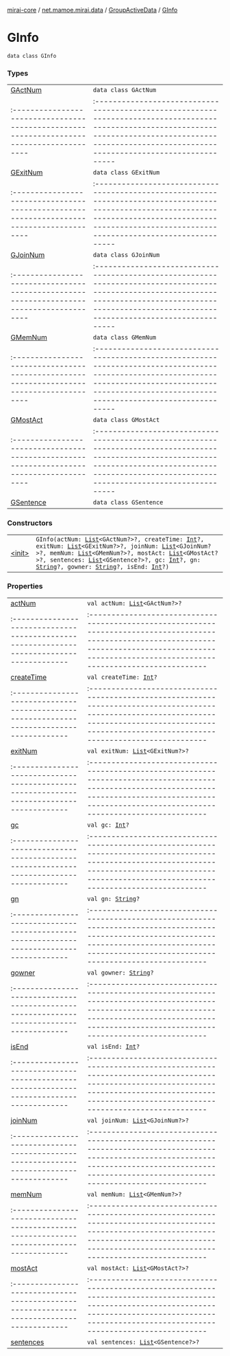 [mirai-core](../../../index.md) / [net.mamoe.mirai.data](../../index.md) / [GroupActiveData](../index.md) / [GInfo](./index.md)

# GInfo

`data class GInfo`

### Types
|||
|:----------------------------------------------------------------------------------------|:---------------------------------------------------------------------------------------------------------------------------------------------------------------------------------------------------------|
| [GActNum](-g-act-num/index.md) | `data class GActNum` ||||
|:----------------------------------------------------------------------------------------|:---------------------------------------------------------------------------------------------------------------------------------------------------------------------------------------------------------|
| [GExitNum](-g-exit-num/index.md) | `data class GExitNum` ||||
|:----------------------------------------------------------------------------------------|:---------------------------------------------------------------------------------------------------------------------------------------------------------------------------------------------------------|
| [GJoinNum](-g-join-num/index.md) | `data class GJoinNum` ||||
|:----------------------------------------------------------------------------------------|:---------------------------------------------------------------------------------------------------------------------------------------------------------------------------------------------------------|
| [GMemNum](-g-mem-num/index.md) | `data class GMemNum` ||||
|:----------------------------------------------------------------------------------------|:---------------------------------------------------------------------------------------------------------------------------------------------------------------------------------------------------------|
| [GMostAct](-g-most-act/index.md) | `data class GMostAct` ||||
|:----------------------------------------------------------------------------------------|:---------------------------------------------------------------------------------------------------------------------------------------------------------------------------------------------------------|
| [GSentence](-g-sentence/index.md) | `data class GSentence` |

### Constructors
|||
|:----------------------------------------------------------------------------------------|:---------------------------------------------------------------------------------------------------------------------------------------------------------------------------------------------------------|
| [&lt;init&gt;](-init-.md) | `GInfo(actNum: `[`List`](https://kotlinlang.org/api/latest/jvm/stdlib/kotlin.collections/-list/index.html)`<GActNum?>?, createTime: `[`Int`](https://kotlinlang.org/api/latest/jvm/stdlib/kotlin/-int/index.html)`?, exitNum: `[`List`](https://kotlinlang.org/api/latest/jvm/stdlib/kotlin.collections/-list/index.html)`<GExitNum?>?, joinNum: `[`List`](https://kotlinlang.org/api/latest/jvm/stdlib/kotlin.collections/-list/index.html)`<GJoinNum?>?, memNum: `[`List`](https://kotlinlang.org/api/latest/jvm/stdlib/kotlin.collections/-list/index.html)`<GMemNum?>?, mostAct: `[`List`](https://kotlinlang.org/api/latest/jvm/stdlib/kotlin.collections/-list/index.html)`<GMostAct?>?, sentences: `[`List`](https://kotlinlang.org/api/latest/jvm/stdlib/kotlin.collections/-list/index.html)`<GSentence?>?, gc: `[`Int`](https://kotlinlang.org/api/latest/jvm/stdlib/kotlin/-int/index.html)`?, gn: `[`String`](https://kotlinlang.org/api/latest/jvm/stdlib/kotlin/-string/index.html)`?, gowner: `[`String`](https://kotlinlang.org/api/latest/jvm/stdlib/kotlin/-string/index.html)`?, isEnd: `[`Int`](https://kotlinlang.org/api/latest/jvm/stdlib/kotlin/-int/index.html)`?)` |

### Properties
|||
|:----------------------------------------------------------------------------------------|:---------------------------------------------------------------------------------------------------------------------------------------------------------------------------------------------------------|
| [actNum](act-num.md) | `val actNum: `[`List`](https://kotlinlang.org/api/latest/jvm/stdlib/kotlin.collections/-list/index.html)`<GActNum?>?` ||||
|:----------------------------------------------------------------------------------------|:---------------------------------------------------------------------------------------------------------------------------------------------------------------------------------------------------------|
| [createTime](create-time.md) | `val createTime: `[`Int`](https://kotlinlang.org/api/latest/jvm/stdlib/kotlin/-int/index.html)`?` ||||
|:----------------------------------------------------------------------------------------|:---------------------------------------------------------------------------------------------------------------------------------------------------------------------------------------------------------|
| [exitNum](exit-num.md) | `val exitNum: `[`List`](https://kotlinlang.org/api/latest/jvm/stdlib/kotlin.collections/-list/index.html)`<GExitNum?>?` ||||
|:----------------------------------------------------------------------------------------|:---------------------------------------------------------------------------------------------------------------------------------------------------------------------------------------------------------|
| [gc](gc.md) | `val gc: `[`Int`](https://kotlinlang.org/api/latest/jvm/stdlib/kotlin/-int/index.html)`?` ||||
|:----------------------------------------------------------------------------------------|:---------------------------------------------------------------------------------------------------------------------------------------------------------------------------------------------------------|
| [gn](gn.md) | `val gn: `[`String`](https://kotlinlang.org/api/latest/jvm/stdlib/kotlin/-string/index.html)`?` ||||
|:----------------------------------------------------------------------------------------|:---------------------------------------------------------------------------------------------------------------------------------------------------------------------------------------------------------|
| [gowner](gowner.md) | `val gowner: `[`String`](https://kotlinlang.org/api/latest/jvm/stdlib/kotlin/-string/index.html)`?` ||||
|:----------------------------------------------------------------------------------------|:---------------------------------------------------------------------------------------------------------------------------------------------------------------------------------------------------------|
| [isEnd](is-end.md) | `val isEnd: `[`Int`](https://kotlinlang.org/api/latest/jvm/stdlib/kotlin/-int/index.html)`?` ||||
|:----------------------------------------------------------------------------------------|:---------------------------------------------------------------------------------------------------------------------------------------------------------------------------------------------------------|
| [joinNum](join-num.md) | `val joinNum: `[`List`](https://kotlinlang.org/api/latest/jvm/stdlib/kotlin.collections/-list/index.html)`<GJoinNum?>?` ||||
|:----------------------------------------------------------------------------------------|:---------------------------------------------------------------------------------------------------------------------------------------------------------------------------------------------------------|
| [memNum](mem-num.md) | `val memNum: `[`List`](https://kotlinlang.org/api/latest/jvm/stdlib/kotlin.collections/-list/index.html)`<GMemNum?>?` ||||
|:----------------------------------------------------------------------------------------|:---------------------------------------------------------------------------------------------------------------------------------------------------------------------------------------------------------|
| [mostAct](most-act.md) | `val mostAct: `[`List`](https://kotlinlang.org/api/latest/jvm/stdlib/kotlin.collections/-list/index.html)`<GMostAct?>?` ||||
|:----------------------------------------------------------------------------------------|:---------------------------------------------------------------------------------------------------------------------------------------------------------------------------------------------------------|
| [sentences](sentences.md) | `val sentences: `[`List`](https://kotlinlang.org/api/latest/jvm/stdlib/kotlin.collections/-list/index.html)`<GSentence?>?` |

